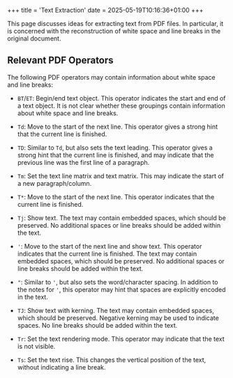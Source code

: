 +++
title = 'Text Extraction'
date = 2025-05-19T10:16:36+01:00
+++

This page discusses ideas for extracting text from PDF files.
In particular, it is concerned with the reconstruction of white space
and line breaks in the original document.

## Relevant PDF Operators

The following PDF operators may contain information about white space and line breaks:

- `BT`/`ET`: Begin/end text object.
  This operator indicates the start and end of a text object.
  It is not clear whether these groupings contain information about
  white space and line breaks.

- `Td`: Move to the start of the next line.
  This operator gives a strong hint that the current line is finished.

- `TD`: Similar to `Td`, but also sets the text leading.
  This operator gives a strong hint that the current line is finished,
  and may indicate that the previous line was the first line of a paragraph.

- `Tm`: Set the text line matrix and text matrix.
  This may indicate the start of a new paragraph/column.

- `T*`: Move to the start of the next line.
  This operator indicates that the current line is finished.

- `Tj`: Show text.
  The text may contain embedded spaces, which should be preserved.
  No additional spaces or line breaks should be added within the text.

- `'`: Move to the start of the next line and show text.
  This operator indicates that the current line is finished.
  The text may contain embedded spaces, which should be preserved.
  No additional spaces or line breaks should be added within the text.

- `"`: Similar to `'`, but also sets the word/character spacing.
  In addition to the notes for `'`, this operator may hint
  that spaces are explicitly encoded in the text.

- `TJ`: Show text with kerning.
  The text may contain embedded spaces, which should be preserved.
  Negative kerning may be used to indicate spaces.
  No line breaks should be added within the text.

- `Tr`: Set the text rendering mode.
  This operator may indicate that the text is not visible.

- `Ts`: Set the text rise.
  This changes the vertical position of the text, without indicating a line break.
